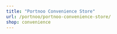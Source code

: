 ```yaml
---
title: "Portnoo Convenience Store"
url: /portnoo/portnoo-convenience-store/
shop: convenience
---
```

